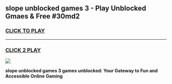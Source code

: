 
## slope unblocked games 3 - Play Unblocked Gmaes & Free #30md2
<h3>
<a href="https://news.freeplayer.one?title=slope_unblocked_games_3&ref=03M">CLICK TO PLAY</a></h3>
<hr>

<h3>
<a href="https://news.freeplayer.one?title=slope_unblocked_games_3&ref=03M">CLICK 2 PLAY</a>
  
</h3>

<a href="https://news.freeplayer.one?title=slope_unblocked_games_3&ref=03M"><img src="https://clearcache.store/games.png"></a>


**slope unblocked games 3 games unblocked: Your Gateway to Fun and Accessible Online Gaming**
